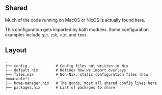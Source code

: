 ## Shared
Much of the code running on MacOS or NixOS is actually found here.

This configuration gets imported by both modules. Some configuration examples include `git`, `zsh`, `vim`, and `tmux`.

## Layout
```
.
├── config             # Config files not written in Nix
├── default.nix        # Defines how we import overlays
├── files.nix          # Non-Nix, static configuration files (now immutable!)
├── home-manager.nix   # The goods; most all shared config lives here
├── packages.nix       # List of packages to share

```
